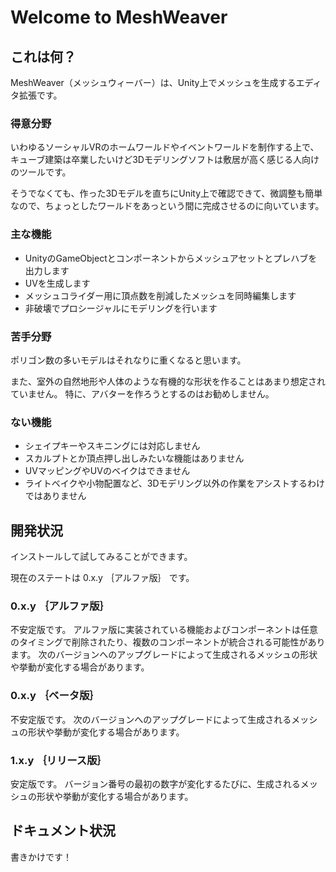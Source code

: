 # Welcome to MeshWeaver

## これは何？

MeshWeaver（メッシュウィーバー）は、Unity上でメッシュを生成するエディタ拡張です。

### 得意分野

いわゆるソーシャルVRのホームワールドやイベントワールドを制作する上で、キューブ建築は卒業したいけど3Dモデリングソフトは敷居が高く感じる人向けのツールです。

そうでなくても、作った3Dモデルを直ちにUnity上で確認できて、微調整も簡単なので、ちょっとしたワールドをあっという間に完成させるのに向いています。

### 主な機能

- UnityのGameObjectとコンポーネントからメッシュアセットとプレハブを出力します
- UVを生成します
- メッシュコライダー用に頂点数を削減したメッシュを同時編集します
- 非破壊でプロシージャルにモデリングを行います

### 苦手分野

ポリゴン数の多いモデルはそれなりに重くなると思います。

また、室外の自然地形や人体のような有機的な形状を作ることはあまり想定されていません。
特に、アバターを作ろうとするのはお勧めしません。

### ない機能

- シェイプキーやスキニングには対応しません
- スカルプトとか頂点押し出しみたいな機能はありません
- UVマッピングやUVのベイクはできません
- ライトベイクや小物配置など、3Dモデリング以外の作業をアシストするわけではありません

## 開発状況

インストールして試してみることができます。

現在のステートは 0.x.y ｛アルファ版｝ です。

### 0.x.y ｛アルファ版｝

不安定版です。
アルファ版に実装されている機能およびコンポーネントは任意のタイミングで削除されたり、複数のコンポーネントが統合される可能性があります。
次のバージョンへのアップグレードによって生成されるメッシュの形状や挙動が変化する場合があります。

### 0.x.y ｛ベータ版｝

不安定版です。
次のバージョンへのアップグレードによって生成されるメッシュの形状や挙動が変化する場合があります。

### 1.x.y ｛リリース版｝

安定版です。
バージョン番号の最初の数字が変化するたびに、生成されるメッシュの形状や挙動が変化する場合があります。

## ドキュメント状況

書きかけです！